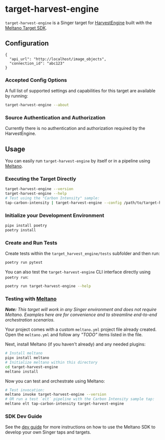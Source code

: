 # target-harvest-engine

`target-harvest-engine` is a Singer target for [HarvestEngine](https://gitlab.com/collagia/collagia-info/-/wikis/Collagia/Data-Processing-Services/Harvest-Engine) built with the [Meltano Target SDK](https://sdk.meltano.com).

## Configuration

```
{
  "api_url": "http://localhost/image_objects",
  "connection_id": "abc123"
}
```

### Accepted Config Options

A full list of supported settings and capabilities for this
target are available by running:

```bash
target-harvest-engine --about
```

### Source Authentication and Authorization

Currently there is no authentication and authorization required by the HarvestEngine.

## Usage

You can easily run `target-harvest-engine` by itself or in a pipeline using [Meltano](www.meltano.com).

### Executing the Target Directly

```bash
target-harvest-engine --version
target-harvest-engine --help
# Test using the "Carbon Intensity" sample:
tap-carbon-intensity | target-harvest-engine --config /path/to/target-harvest-engine-config.json
```

### Initialize your Development Environment

```bash
pipx install poetry
poetry install
```

### Create and Run Tests

Create tests within the `target_harvest_engine/tests` subfolder and
then run:

```bash
poetry run pytest
```

You can also test the `target-harvest-engine` CLI interface directly using `poetry run`:

```bash
poetry run target-harvest-engine --help
```

### Testing with [Meltano](meltano.com)

_**Note:** This target will work in any Singer environment and does not require Meltano.
Examples here are for convenience and to streamline end-to-end orchestration scenarios._

Your project comes with a custom `meltano.yml` project file already created. Open the `meltano.yml` and follow any _"TODO"_ items listed in
the file.

Next, install Meltano (if you haven't already) and any needed plugins:

```bash
# Install meltano
pipx install meltano
# Initialize meltano within this directory
cd target-harvest-engine
meltano install
```

Now you can test and orchestrate using Meltano:

```bash
# Test invocation:
meltano invoke target-harvest-engine --version
# OR run a test `elt` pipeline with the Carbon Intensity sample tap:
meltano elt tap-carbon-intensity target-harvest-engine
```

### SDK Dev Guide

See the [dev guide](../../docs/dev_guide.md) for more instructions on how to use the Meltano SDK to
develop your own Singer taps and targets.
